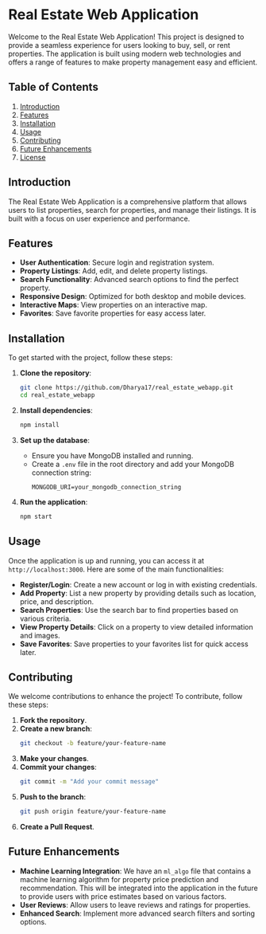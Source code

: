 

# Real Estate Web Application

Welcome to the Real Estate Web Application! This project is designed to provide a seamless experience for users looking to buy, sell, or rent properties. The application is built using modern web technologies and offers a range of features to make property management easy and efficient.

## Table of Contents
1. [Introduction](#introduction)
2. [Features](#features)
3. [Installation](#installation)
4. [Usage](#usage)
5. [Contributing](#contributing)
6. [Future Enhancements](#future-enhancements)
7. [License](#license)

## Introduction
The Real Estate Web Application is a comprehensive platform that allows users to list properties, search for properties, and manage their listings. It is built with a focus on user experience and performance.

## Features
- **User Authentication**: Secure login and registration system.
- **Property Listings**: Add, edit, and delete property listings.
- **Search Functionality**: Advanced search options to find the perfect property.
- **Responsive Design**: Optimized for both desktop and mobile devices.
- **Interactive Maps**: View properties on an interactive map.
- **Favorites**: Save favorite properties for easy access later.

## Installation
To get started with the project, follow these steps:

1. **Clone the repository**:
    ```bash
    git clone https://github.com/Dharya17/real_estate_webapp.git
    cd real_estate_webapp
    ```

2. **Install dependencies**:
    ```bash
    npm install
    ```

3. **Set up the database**:
    - Ensure you have MongoDB installed and running.
    - Create a `.env` file in the root directory and add your MongoDB connection string:
      ```
      MONGODB_URI=your_mongodb_connection_string
      ```

4. **Run the application**:
    ```bash
    npm start
    ```

## Usage
Once the application is up and running, you can access it at `http://localhost:3000`. Here are some of the main functionalities:

- **Register/Login**: Create a new account or log in with existing credentials.
- **Add Property**: List a new property by providing details such as location, price, and description.
- **Search Properties**: Use the search bar to find properties based on various criteria.
- **View Property Details**: Click on a property to view detailed information and images.
- **Save Favorites**: Save properties to your favorites list for quick access later.

## Contributing
We welcome contributions to enhance the project! To contribute, follow these steps:

1. **Fork the repository**.
2. **Create a new branch**:
    ```bash
    git checkout -b feature/your-feature-name
    ```
3. **Make your changes**.
4. **Commit your changes**:
    ```bash
    git commit -m "Add your commit message"
    ```
5. **Push to the branch**:
    ```bash
    git push origin feature/your-feature-name
    ```
6. **Create a Pull Request**.

## Future Enhancements
- **Machine Learning Integration**: We have an `ml_algo` file that contains a machine learning algorithm for property price prediction and recommendation. This will be integrated into the application in the future to provide users with price estimates based on various factors.
- **User Reviews**: Allow users to leave reviews and ratings for properties.
- **Enhanced Search**: Implement more advanced search filters and sorting options.
